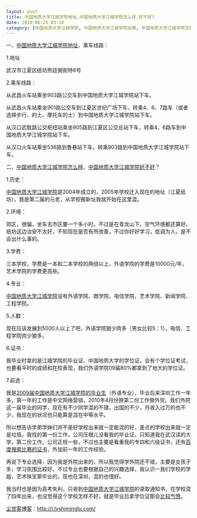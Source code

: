 ```yaml
---
layout: post
title: 中国地质大学江城学院地址,中国地质大学江城学院怎么样,好不好?
date: 2010-06-25 03:10
category: [中国地质大学江城学院, 中国地质大学江城学院在哪, 中国地质大学江城学院怎样, 生命痕迹]
---
```

一、<a href="http://i.lvshiminglu.com/blog/509.html" target="_self">中国地质大学江城学院地址</a>、乘车线路：

1.地址

武汉市江夏区纸坊熊廷弼街特8号

2.乘车线路：

从武昌火车站乘坐903路公交车到中国地质大学江城学院站下车。

从武昌火车站乘坐901路公交车到江夏区世纪广场下车，转乘4、6、7路车（或者选择步行、的土、摩托车的士）到中国地质大学江城学院站下车。

从汉口武胜路公交枢纽站乘坐905路到江夏区公交总站下车，转乘4、6路车到中国地质大学江城学院站下车。

从汉口火车站乘坐536路到鲁巷站下车，转乘903路到中国地质大学江城学院站下车。

二、<a href="http://i.lvshiminglu.com/blog/509.html" target="_self">中国地质大学江城学院怎么样</a>、<a href="http://i.lvshiminglu.com/blog/509.html" target="_self">中国地质大学江城学院好不好</a>？

1.历史：

<a href="http://i.lvshiminglu.com/tag/%E4%B8%AD%E5%9B%BD%E5%9C%B0%E8%B4%A8%E5%A4%A7%E5%AD%A6%E6%B1%9F%E5%9F%8E%E5%AD%A6%E9%99%A2" target="_self">中国地质大学江城学院</a>是2004年成立的，2005年学校迁入现在的地址（江夏纸坊），我是第二届的元老，从学校搬新址我就开始在这里混。

2.环境：

郊区，很偏，坐车去市区要一个多小时。不过是在青龙山下，空气环境都还算好。纸坊这边治安不太好，不知现在是否有所改善，不过你好好学习，低调为人，是不会出什么事的。

3.学费：

三本学校，学费是一本和二本学校的两倍以上，外语学院的学费是10000元/年，艺术学院的学费更高些。

4.专业：

<a href="http://i.lvshiminglu.com/tag/%E4%B8%AD%E5%9B%BD%E5%9C%B0%E8%B4%A8%E5%A4%A7%E5%AD%A6%E6%B1%9F%E5%9F%8E%E5%AD%A6%E9%99%A2" target="_self">中国地质大学江城学院</a>设有外语学院、商学院、电信学院、艺术学院、新闻学院、工程学院。

5.人数：

现在应该发展到5000人以上了吧，外语学院狼少肉多（男女比较5：1），电信、工程学院肉少狼多。

6.证书：

我毕业时拿的是江城学院的毕业证、中国地质大学的学位证，会有个学位证考试，也要看平时的成绩和在校表现，我们外语学院09届80%都拿到了地大的学位证。

7.前途：

我是<a href="http://i.lvshiminglu.com/blog/312.html" target="_self">2009届中国地质大学江城学院的毕业生</a>（外语专业），毕业后来深圳工作一年多，第一年的工作是中文网络营销，2010年4月份换第二份工作做外贸。我们外院这一届毕业的同学，现在有不少同学混的不错，出国的不少，月收入过万的也不少，我现在的状况也只能算是混在中等水平。

所以想告诉学弟学妹们并不是好学校出来就一定能混的好，差点的学校出来就一定是垃圾。我找的第一份工作，公司压根儿没看我的毕业证，只知道我在武汉读的大学。第二份工作，公司正规一些，不过也主要是看重我的专四和六级证书，还有<a href="http://i.lvshiminglu.com/blog/182.html" target="_self">百度搜索比赛的证书</a>，外加前一年的工作经验。

再说下专业选择，因为我是外院出来的，所以我觉得学外院还不错，主要是女孩子多，学习氛围比较好。不过专业也要根据自己的兴趣选择，我认识一我们学校的学姐，艺术珠宝第毕业的，现也在深圳，混的也很好。

我当时也是因为高考失利，只收到<a href="http://i.lvshiminglu.com/tag/%E4%B8%AD%E5%9B%BD%E5%9C%B0%E8%B4%A8%E5%A4%A7%E5%AD%A6%E6%B1%9F%E5%9F%8E%E5%AD%A6%E9%99%A2" target="_self">中国地质大学江城学院</a>的录取通知书，在学校混了四年出来，也没觉得这个学校怎样不好，就是毕业后拿学位证那会<a href="http://i.lvshiminglu.com/blog/316.html" target="_self">比较气愤</a>。

<a href="http://i.lvshiminglu.com/">尘世客博客</a>：<a href="http://i.lvshiminglu.com/">http://i.lvshiminglu.com/</a>

